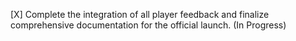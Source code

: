 [X] Complete the integration of all player feedback and finalize comprehensive documentation for the official launch. (In Progress)